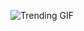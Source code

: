 ![Trending GIF](https://media3.giphy.com/media/v1.Y2lkPThiYjIxNzcydWg1djVodmFhbGR2YTh2enc0c28xMnRoc2xpbnZsbTkzMHlxdDB6bCZlcD12MV9naWZzX3NlYXJjaCZjdD1n/YYKoJL28YtscdUTGWA/giphy.gif)
